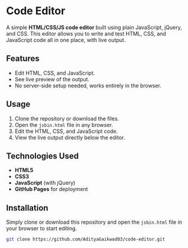 # Code Editor

A simple **HTML/CSS/JS code editor** built using plain JavaScript, jQuery, and CSS. This editor allows you to write and test HTML, CSS, and JavaScript code all in one place, with live output.

## Features

- Edit HTML, CSS, and JavaScript.
- See live preview of the output.
- No server-side setup needed, works entirely in the browser.

## Usage

1. Clone the repository or download the files.
2. Open the `jsbin.html` file in any browser.
3. Edit the HTML, CSS, and JavaScript code.
4. View the live output directly below the editor.

## Technologies Used

- **HTML5**
- **CSS3**
- **JavaScript** (with jQuery)
- **GitHub Pages** for deployment

## Installation

Simply clone or download this repository and open the `jsbin.html` file in your browser to start editing.

```bash
git clone https://github.com/AdityaGaikwad03/code-editor.git
